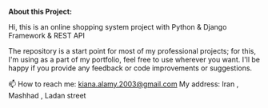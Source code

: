 **About this Project:**

Hi, this is an online shopping system project with Python & Django Framework & REST API

The repository is a start point for most of my professional projects; for this, I'm using as a part of my portfolio, feel free to use wherever you want. I'll be happy if you provide any feedback or code improvements or suggestions.

📫 How to reach me: kiana.alamy.2003@gmail.com
My address: Iran , Mashhad , Ladan street
